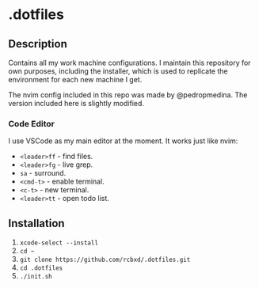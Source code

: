 # .dotfiles

## Description

Contains all my work machine configurations. I maintain this repository for own purposes, including the installer, which is used to replicate the environment for each new machine I get.

The nvim config included in this repo was made by @pedropmedina. The version included here is slightly modified.

### Code Editor

I use VSCode as my main editor at the moment. It works just like nvim:

- `<leader>ff` - find files.
- `<leader>fg` - live grep.
- `sa` - surround.
- `<cmd-t>` - enable terminal.
- `<c-t>` - new terminal.
- `<leader>tt` - open todo list.

## Installation

1. `xcode-select --install`
2. `cd ~`
3. `git clone https://github.com/rcbxd/.dotfiles.git`
4. `cd .dotfiles`
5. `./init.sh`
